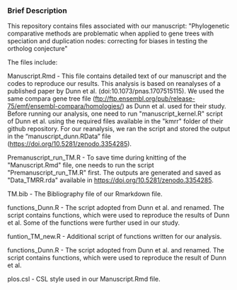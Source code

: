 
### Brief Description 

This repository contains files associated with our manuscript: "Phylogenetic comparative methods are problematic when applied to gene trees with speciation and duplication nodes: correcting for biases in testing the ortholog conjecture"

The files include:

Manuscript.Rmd - This file contains detailed text of our manuscript and the codes to reproduce our results. This analysis is based on reanalyses of a published paper by Dunn et al. (doi:10.1073/pnas.1707515115). We used the same compara gene tree file (ftp://ftp.ensembl.org/pub/release-75/emf/ensembl-compara/homologies/) as Dunn et al. used for their study. Before running our analysis, one need to run "manuscript_kernel.R" script of Dunn et al. using the required files available in the "kmrr" folder of their github repository. For our reanalysis, we ran the script and stored the output in the “manuscript_dunn.RData” file (https://doi.org/10.5281/zenodo.3354285). 

Premanuscript_run_TM.R - To save time during knitting of the "Manuscript.Rmd" file, one needs to run the script "Premanuscript_run_TM.R" first. The outputs are generated and saved as "Data_TMRR.rda" available in https://doi.org/10.5281/zenodo.3354285.

TM.bib - The Bibliography file of our Rmarkdown file. 

functions_Dunn.R - The script adopted from Dunn et al. and renamed. The script contains functions, which were used to reproduce the results of Dunn et al. Some of the functions were further used in our study.      

funtion_TM_new.R - Additional script of functions written for our analysis.

functions_Dunn.R - The script adopted from Dunn et al. and renamed. The script contains functions, which were used to reproduce the result of Dunn et al.

plos.csl - CSL style used in our Manuscript.Rmd file.
